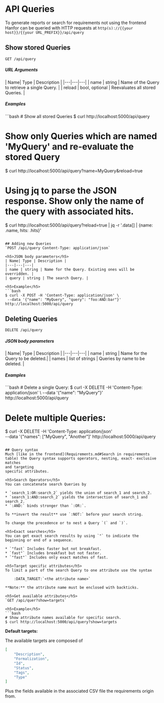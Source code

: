 <h1>API Queries</h1>

To generate reports or search for requirements not using the frontend Hanfor can be queried with HTTP requests at 
`http(s)://{{your host}}/{{your URL_PREFIX}}/api/query`

## Show stored Queries
`GET /api/query`

<h5>URL Arguments</h5>
| Name| Type | Description |
|---|---|---|
| name | string | Name of the Query to retrieve a single Query. |
| reload | bool, optional |  Reevaluates all stored Queries. |

<h5>Examples</h5>
```bash
# Show all stored Queries
$ curl http://localhost:5000/api/query

# Show only Queries which are named 'MyQuery' and re-evaluate the stored Query 
$ curl http://localhost:5000/api/query?name=MyQuery&reload=true

# Using jq to parse the JSON response. Show only the name of the query with associated hits.
$ curl http://localhost:5000/api/query\?reload\=true | jq -r '.data[] | {name: .name, hits: .hits}'
```

## Adding new Queries
`POST /api/query Content-Type: application/json`

<h5>JSON body parameters</h5>
| Name| Type | Description |
|---|---|---|
| name | string | Name for the Query. Existing ones will be overridden. |
| query | string | The search Query. |

<h5>Example</h5>
```bash
$ curl -X POST -H 'Content-Type: application/json' \
 --data '{"name": "MyQuery", "query": "foo:AND:bar"}' http://localhost:5000/api/query
```

## Deleting Queries
`DELETE /api/query`

<h5>JSON body parameters</h5>
| Name| Type | Description |
|---|---|---|
| name | string | Name for the Query to be deleted.|
| names | list of strings | Queries by name to be deleted. |

<h5>Examples</h5>
```bash
# Delete a single Query:
$ curl -X DELETE -H 'Content-Type: application/json' \
 --data '{"name": "MyQuery"}' http://localhost:5000/api/query

# Delete multiple Queries:
$ curl -X DELETE -H 'Content-Type: application/json' \
 --data '{"names": ["MyQuery", "Another"]' http://localhost:5000/api/query
```

## Query syntax
Much [like in the frontend](Requirements.md#Search in requirements table) the Query syntax supports operators, nesting, exact- exclusive matches 
and targeting 
specific attributes.

<h5>Search Operators</h5>
You can concatenate search Queries by

* `search_1:OR:search_2` yields the union of search_1 and search_2.
* `search_1:AND:search_2` yields the intersection of search_1 and search_2.
* `:AND:` binds stronger than `:OR:`.

To **invert the result** use `:NOT:` before your search string.

To change the precedence or to nest a Query `(` and `)`.

<h5>Exact searches</h5>
You can get exact search results by using `"` to indicate the beginning or end of a sequence.

* `"fast` Includes faster but not breakfast.
* `fast"` Includes breakfast but not faster.
* `"fast"` Includes only exact matches of fast.

<h5>Target specific attributes</h5>
To limit a part of the search Query to one attribute use the syntax

    :DATA_TARGET:`<the attribute name>`

**Note:** the attribute name must be enclosed with backticks. 

<h5>Get available attributes</h5>
`GET /api/quer?show=targets`

<h5>Example</h5>
```bash
# Show attribute names available for specific search.
$ curl http://localhost:5000/api/query?show=targets
```

**Default targets:**

The available targets are composed of
```json
[
    "Description",
    "Formalization",
    "Id",
    "Status",
    "Tags",
    "Type"
]
```
Plus the fields available in the associated CSV file the requirements origin from.
